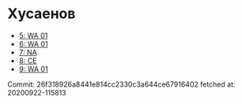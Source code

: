 # Хусаенов
- [5: WA 01](5.md)
- [6: WA 01](6.md)
- [7: NA](7.md)
- [8: CE](8.md)
- [9: WA 01](9.md)

Commit: 26f318926a8441e814cc2330c3a644ce67916402
 fetched at: 20200922-115813
